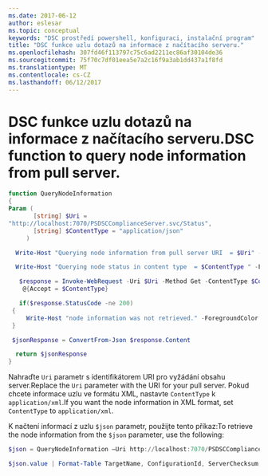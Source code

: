 ```yaml
---
ms.date: 2017-06-12
author: eslesar
ms.topic: conceptual
keywords: "DSC prostředí powershell, konfiguraci, instalační program"
title: "DSC funkce uzlu dotazů na informace z načítacího serveru."
ms.openlocfilehash: 307fd46f113797c75c6ad2211ec86af30104de36
ms.sourcegitcommit: 75f70c7df01eea5e7a2c16f9a3ab1dd437a1f8fd
ms.translationtype: MT
ms.contentlocale: cs-CZ
ms.lasthandoff: 06/12/2017
---
```

# <a name="dsc-function-to-query-node-information-from-pull-server"></a><span data-ttu-id="ab9b9-103">DSC funkce uzlu dotazů na informace z načítacího serveru.</span><span class="sxs-lookup"><span data-stu-id="ab9b9-103">DSC function to query node information from pull server.</span></span>

```powershell
function QueryNodeInformation
{
Param (      
       [string] $Uri =
"http://localhost:7070/PSDSCComplianceServer.svc/Status",                         
       [string] $ContentType = "application/json"           
     )

  Write-Host "Querying node information from pull server URI  = $Uri" -ForegroundColor Green

  Write-Host "Querying node status in content type  = $ContentType " -ForegroundColor Green

   $response = Invoke-WebRequest -Uri $Uri -Method Get -ContentType $ContentType -UseDefaultCredentials -Headers 
    @{Accept = $ContentType}

   if($response.StatusCode -ne 200)
 {
     Write-Host "node information was not retrieved." -ForegroundColor Red
 }

 $jsonResponse = ConvertFrom-Json $response.Content

  return $jsonResponse
}
```

<span data-ttu-id="ab9b9-104">Nahraďte `Uri` parametr s identifikátorem URI pro vyžádání obsahu server.</span><span class="sxs-lookup"><span data-stu-id="ab9b9-104">Replace the `Uri` parameter with the URI for your pull server.</span></span> <span data-ttu-id="ab9b9-105">Pokud chcete informace uzlu ve formátu XML, nastavte `ContentType` k `application/xml`.</span><span class="sxs-lookup"><span data-stu-id="ab9b9-105">If you want the node information in XML format, set `ContentType` to `application/xml`.</span></span>

<span data-ttu-id="ab9b9-106">K načtení informací z uzlu `$json` parametr, použijte tento příkaz:</span><span class="sxs-lookup"><span data-stu-id="ab9b9-106">To retrieve the node information from the `$json` parameter, use the following:</span></span>

```powershell
$json = QueryNodeInformation –Uri http://localhost:7070/PSDSCComplianceServer.svc/Status 

$json.value | Format-Table TargetName, ConfigurationId, ServerChecksum, NodeCompliant, LastComplianceTime, StatusCode
```

